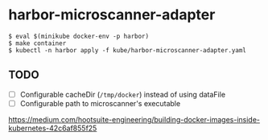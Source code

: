 # harbor-microscanner-adapter

```
$ eval $(minikube docker-env -p harbor)
$ make container
$ kubectl -n harbor apply -f kube/harbor-microscanner-adapter.yaml
```

## TODO

- [ ] Configurable cacheDir (`/tmp/docker`) instead of using dataFile
- [ ] Configurable path to microscanner's executable

https://medium.com/hootsuite-engineering/building-docker-images-inside-kubernetes-42c6af855f25
